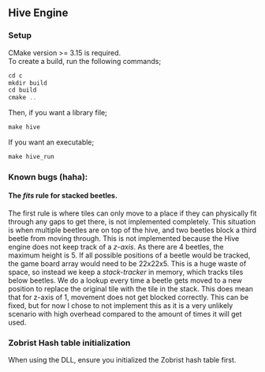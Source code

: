## Hive Engine

### Setup
CMake version >= 3.15 is required.\
To create a build, run the following commands;

```asm
cd c
mkdir build
cd build
cmake ..
```
Then, if you want a library file;
```asm
make hive
```
If you want an executable;
```asm
make hive_run
```

### Known bugs (haha):

#### The _fits_ rule for stacked beetles.
The first rule is where tiles can only move to a place if they can physically fit through any gaps to get there, is not implemented completely.
This situation is when multiple beetles are on top of the hive, and two beetles block a third beetle from moving through.
This is not implemented because the Hive engine does not keep track of a _z-axis_.
As there are 4 beetles, the maximum height is 5.
If all possible positions of a beetle would be tracked, the game board array would need to be 22x22x5.
This is a huge waste of space, so instead we keep a _stack-tracker_ in memory, which tracks tiles below beetles.
We do a lookup every time a beetle gets moved to a new position to replace the original tile with the tile in the stack.
This does mean that for z-axis of 1, movement does not get blocked correctly.
This can be fixed, but for now I chose to not implement this as it is a very unlikely scenario with high overhead compared to the amount of times it will get used.

### Zobrist Hash table initialization
When using the DLL, ensure you initialized the Zobrist hash table first.

